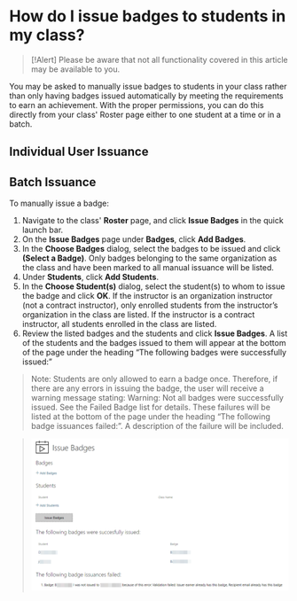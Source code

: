 # How do I issue badges to students in my class?

> [!Alert] Please be aware that not all functionality covered in this article may be available to you.

You may be asked to manually issue badges to students in your class rather than only having badges issued automatically by meeting the requirements to earn an achievement. With the proper permissions, you can do this directly from your class' Roster page either to one student at a time or in a batch.

## Individual User Issuance

## Batch Issuance
To manually issue a badge:
1. Navigate to the class' **Roster** page, and click **Issue Badges** in the quick launch bar.
1. On the **Issue Badges** page under **Badges**, click **Add Badges**. 
1. In the **Choose Badges** dialog, select the badges to be issued and click **(Select a Badge)**. Only badges belonging to the same organization as the class and have been marked to all manual issuance will be listed.
1.  Under **Students**, click **Add Students**. 
1. In the **Choose Student(s)** dialog, select the student(s) to whom to issue the badge and click **OK**. If the instructor is an organization instructor (not a contract instructor), only enrolled students from the instructor’s organization in the class are listed. If the instructor is a contract instructor, all students enrolled in the class are listed.
1. Review the listed badges and the students and click **Issue Badges**. A list of the students and the badges issued to them will appear at the bottom of the page under the heading “The following badges were successfully issued:”

> Note: Students are only allowed to earn a badge once. Therefore, if there are any errors in issuing the badge, the user will receive a warning message stating: Warning: Not all badges were successfully issued. See the Failed Badge list for details. These failures will be listed at the bottom of the page under the heading “The following badge issuances failed:”. A description of the failure will be included. 

> ![](/tms/images/issue-badge-roster-page.png)
